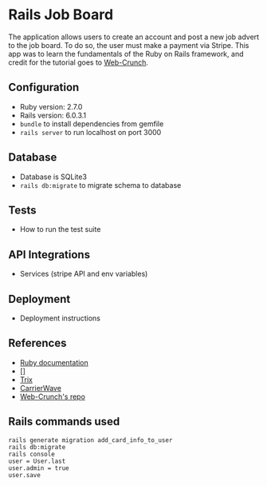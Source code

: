 # Rails Job Board

The application allows users to create an account and post a new job advert to the job board. To do so, the user must make a payment via Stripe. This app was to learn the fundamentals of the Ruby on Rails framework, and credit for the tutorial goes to [Web-Crunch](https://www.youtube.com/watch?v=tGUMArAW5OE).

## Configuration
* Ruby version: 2.7.0
* Rails version: 6.0.3.1
* `bundle` to install dependencies from gemfile
* `rails server` to run localhost on port 3000

## Database
* Database is SQLite3
* `rails db:migrate` to migrate schema to database

## Tests
* How to run the test suite

## API Integrations
* Services (stripe API and env variables)

## Deployment
* Deployment instructions

## References
* [Ruby documentation](https://www.ruby-lang.org/en/documentation/)
* []
* [Trix](https://www.rubydoc.info/gems/trix-rails/2.2.0)
* [CarrierWave](https://github.com/carrierwaveuploader/carrierwave)
* [Web-Crunch's repo](https://github.com/justalever/job_board)

## Rails commands used
```
rails generate migration add_card_info_to_user
rails db:migrate
rails console
user = User.last
user.admin = true
user.save
```
